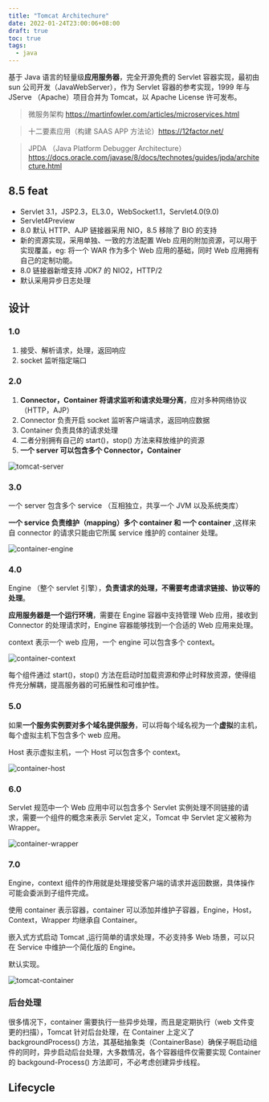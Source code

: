 ```yaml
---
title: "Tomcat Architechure"
date: 2022-01-24T23:00:06+08:00
draft: true
toc: true
tags: 
  - java
---
```


基于 Java 语言的轻量级**应用服务器**，完全开源免费的 Servlet 容器实现，最初由 sun 公司开发（JavaWebServer），作为 Servlet 容器的参考实现，1999 年与 JServe （Apache）项目合并为 Tomcat，以 Apache License 许可发布。

> 微服务架构 https://martinfowler.com/articles/microservices.html

> 十二要素应用（构建 SAAS APP 方法论）https://12factor.net/

> JPDA （Java Platform Debugger Architecture） https://docs.oracle.com/javase/8/docs/technotes/guides/jpda/architecture.html

## 8.5 feat

- Servlet 3.1，JSP2.3，EL3.0，WebSocket1.1，Servlet4.0(9.0)
- Servlet4Preview
- 8.0 默认 HTTP、AJP 链接器采用 NIO，8.5 移除了 BIO 的支持
- 新的资源实现，采用单独、一致的方法配置 Web 应用的附加资源，可以用于实现覆盖，eg: 将一个 WAR 作为多个 Web 应用的基础，同时 Web 应用拥有自己的定制功能。
- 8.0 链接器新增支持 JDK7 的 NIO2，HTTP/2 
- 默认采用异步日志处理

## 设计

### 1.0

1. 接受、解析请求，处理，返回响应
2. socket  监听指定端口



### 2.0

1. **Connector，Container 将请求监听和请求处理分离**，应对多种网络协议（HTTP，AJP）
2. Connector 负责开启 socket 监听客户端请求，返回响应数据
3. Container 负责具体的请求处理
5. 二者分别拥有自己的 start()，stop() 方法来释放维护的资源
5. **一个 server 可以包含多个 Connector，Container**

![tomcat-server](https://s2.loli.net/2022/01/25/lMJSHQafgvuox6E.png)

### 3.0

一个 server 包含多个 service （互相独立，共享一个 JVM 以及系统类库）

**一个 service 负责维护（mapping）多个 container 和 一个 container** ,这样来自 connector 的请求只能由它所属 service 维护的 container 处理。



![container-engine](https://s2.loli.net/2022/01/25/SAce4noDp8PIJHC.png)


### 4.0

Engine （整个 servlet 引擎），**负责请求的处理，不需要考虑请求链接、协议等的处理**。

**应用服务器是一个运行环境**，需要在 Engine 容器中支持管理 Web 应用，接收到 Connector 的处理请求时，Engine 容器能够找到一个合适的 Web 应用来处理。

context 表示一个 web 应用，一个 engine 可以包含多个 context。

![container-context](https://s2.loli.net/2022/01/25/Ma1QPcoVsxLWmSq.png)


每个组件通过 start()，stop() 方法在启动时加载资源和停止时释放资源，使得组件充分解耦，提高服务器的可拓展性和可维护性。

### 5.0

如果**一个服务实例要对多个域名提供服务**，可以将每个域名视为一个**虚拟**的主机，每个虚拟主机下包含多个 web 应用。

Host 表示虚拟主机，一个 Host 可以包含多个 context。

![container-host](https://s2.loli.net/2022/01/25/8IM9kb4Hcd5uTwj.png)

### 6.0

Servlet 规范中一个 Web 应用中可以包含多个 Servlet 实例处理不同链接的请求，需要一个组件的概念来表示 Servlet 定义，Tomcat 中 Servlet 定义被称为 Wrapper。

![container-wrapper](https://s2.loli.net/2022/01/25/WaZrNIB4FT9A3HV.png)



### 7.0

Engine，context 组件的作用就是处理接受客户端的请求并返回数据，具体操作可能会委派到子组件完成。

使用 container 表示容器，container 可以添加并维护子容器，Engine，Host，Context，Wrapper 均继承自 Container。

嵌入式方式启动 Tomcat ,运行简单的请求处理，不必支持多 Web 场景，可以只在 Service 中维护一个简化版的 Engine。

默认实现。

![tomcat-container](https://s2.loli.net/2022/01/25/FNUAHyYm4nL1Jci.png)


### 后台处理

很多情况下，container 需要执行一些异步处理，而且是定期执行（web 文件变更的扫描），Tomcat 针对后台处理，在 Container 上定义了 backgroundProcess() 方法，其基础抽象类（ContainerBase）确保子啊启动组件的同时，异步启动后台处理，大多数情况，各个容器组件仅需要实现 Container 的 backgound-Process() 方法即可，不必考虑创建异步线程。

## Lifecycle

